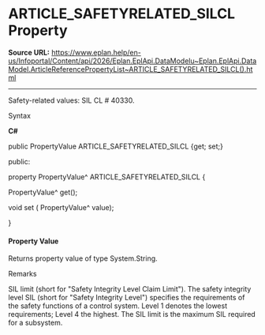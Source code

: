 # ARTICLE_SAFETYRELATED_SILCL Property

**Source URL:** https://www.eplan.help/en-us/Infoportal/Content/api/2026/Eplan.EplApi.DataModelu~Eplan.EplApi.DataModel.ArticleReferencePropertyList~ARTICLE_SAFETYRELATED_SILCL().html

---

Safety-related values: SIL CL # 40330.

Syntax

**C#**



public PropertyValue ARTICLE_SAFETYRELATED_SILCL {get; set;}

public:

property PropertyValue^ ARTICLE_SAFETYRELATED_SILCL {

   PropertyValue^ get();

   void set (    PropertyValue^ value);

}


#### Property Value

Returns property value of type System.String.

Remarks

SIL limit (short for "Safety Integrity Level Claim Limit"). The safety integrity level SIL (short for "Safety Integrity Level") specifies the requirements of the safety functions of a control system. Level 1 denotes the lowest requirements; Level 4 the highest. The SIL limit is the maximum SIL required for a subsystem.
